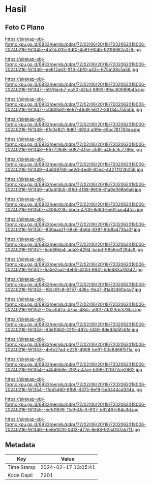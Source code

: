 # Hasil

## Foto C Plano

https://sirekap-obj-formc.kpu.go.id/6933/pemilu/pdpr/72/02/06/20/18/7202062018006-20240216-161345--452dd315-3df0-4591-904b-921f6882a079.jpg

https://sirekap-obj-formc.kpu.go.id/6933/pemilu/pdpr/72/02/06/20/18/7202062018006-20240216-161346--ee612a63-ff13-4bf0-a42c-675a138c5a56.jpg

https://sirekap-obj-formc.kpu.go.id/6933/pemilu/pdpr/72/02/06/20/18/7202062018006-20240216-161347--5976deb7-ea20-42bd-8893-99ac80689b45.jpg

https://sirekap-obj-formc.kpu.go.id/6933/pemilu/pdpr/72/02/06/20/18/7202062018006-20240216-161347--cf460b81-8e67-46d9-b622-39134c75550b.jpg

https://sirekap-obj-formc.kpu.go.id/6933/pemilu/pdpr/72/02/06/20/18/7202062018006-20240216-161348--6fc0e821-8d61-492d-a09e-e5bc781763ea.jpg

https://sirekap-obj-formc.kpu.go.id/6933/pemilu/pdpr/72/02/06/20/18/7202062018006-20240216-161348--967726d8-e087-4f5e-a1d9-a45dc3c7786c.jpg

https://sirekap-obj-formc.kpu.go.id/6933/pemilu/pdpr/72/02/06/20/18/7202062018006-20240216-161349--4a839769-ae2d-4ed0-82e4-4427f122b258.jpg

https://sirekap-obj-formc.kpu.go.id/6933/pemilu/pdpr/72/02/06/20/18/7202062018006-20240216-161349--a0a4f4b5-3f6d-4f88-9606-61a9d068b6a6.jpg

https://sirekap-obj-formc.kpu.go.id/6933/pemilu/pdpr/72/02/06/20/18/7202062018006-20240216-161350--c306d23b-bbda-4700-8d60-5e62aac44fcc.jpg

https://sirekap-obj-formc.kpu.go.id/6933/pemilu/pdpr/72/02/06/20/18/7202062018006-20240216-161350--830aaa21-58c6-4b6d-839f-90dfa473ba0f.jpg

https://sirekap-obj-formc.kpu.go.id/6933/pemilu/pdpr/72/02/06/20/18/7202062018006-20240216-161351--5ab86bb4-ada3-4264-babd-9956ed128da9.jpg

https://sirekap-obj-formc.kpu.go.id/6933/pemilu/pdpr/72/02/06/20/18/7202062018006-20240216-161351--5a5e2aa2-4eb5-420d-9631-bde483a76342.jpg

https://sirekap-obj-formc.kpu.go.id/6933/pemilu/pdpr/72/02/06/20/18/7202062018006-20240216-161352--f62c91c8-8757-436c-9b47-81a82460e4d7.jpg

https://sirekap-obj-formc.kpu.go.id/6933/pemilu/pdpr/72/02/06/20/18/7202062018006-20240216-161352--f3ca042a-475a-48dc-a001-7dd23dc378bc.jpg

https://sirekap-obj-formc.kpu.go.id/6933/pemilu/pdpr/72/02/06/20/18/7202062018006-20240216-161353--63e1f460-22f5-492c-bf49-9de43d5fc6fe.jpg

https://sirekap-obj-formc.kpu.go.id/6933/pemilu/pdpr/72/02/06/20/18/7202062018006-20240216-161353--4efb27ad-e229-4908-be91-00e8466f5f1a.jpg

https://sirekap-obj-formc.kpu.go.id/6933/pemilu/pdpr/72/02/06/20/18/7202062018006-20240216-161354--a454658e-292b-47ae-bf68-32f672ce2862.jpg

https://sirekap-obj-formc.kpu.go.id/6933/pemilu/pdpr/72/02/06/20/18/7202062018006-20240216-161354--1fdd5460-6fb9-4375-9e19-5d6444cd334b.jpg

https://sirekap-obj-formc.kpu.go.id/6933/pemilu/pdpr/72/02/06/20/18/7202062018006-20240216-161355--5e1d1639-f1c9-45c3-81f7-b62467e84a3d.jpg

https://sirekap-obj-formc.kpu.go.id/6933/pemilu/pdpr/72/02/06/20/18/7202062018006-20240216-161346--be8e1026-0413-477e-8e68-9254167ab711.jpg


## Metadata

| Key        | Value               |
| ---------- | ------------------- |
| Time Stamp | 2024-02-17 13:05:41 |
| Kode Dapil | 7201                |



